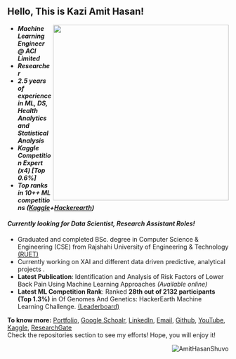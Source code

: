 ## Hello, This is Kazi Amit Hasan!

[<img align="right" width="400" src="https://github-readme-stats.vercel.app/api?username=AmitHasanShuvo&show_icons=true"/>](https://github.com/AmitHasanShuvo/)



- ***Machine Learning Engineer @ ACI Limited***
- ***Researcher***
- ***2.5 years of experience in ML, DS, Health Analytics and Statistical Analysis***
- ***Kaggle Competition Expert (x4) [Top 0.6%]***
- ***Top ranks in 10++ ML competitions ([Kaggle](https://www.kaggle.com/amithasanshuvo)+[Hackerearth](https://www.hackerearth.com/@kaziamit))***
#### *Currently looking for Data Scientist, Research Assistant Roles!*
- Graduated and completed BSc. degree in Computer Science & Engineering (CSE) from Rajshahi University of Engineering & Technology [(RUET)](https://www.ruet.ac.bd/)
- Currently working on XAI and different data driven predictive, analytical projects .
- **Latest Publication**: Identification and Analysis of Risk Factors of Lower Back Pain Using Machine Learning Approaches *(Available online)*
- **Latest ML Competition Rank**: Ranked **28th out of 2132 participants (Top 1.3%)** in Of Genomes And Genetics: HackerEarth Machine Learning Challenge. [(Leaderboard)](https://www.hackerearth.com/challenges/competitive/hackerearth-machine-learning-challenge-genetic-testing/leaderboard/predict-the-genetic-disorders-9-76826a5e/)


**To know more:**  [Portfolio](https://amithasanshuvo.github.io/), [Google Schoalr](https://scholar.google.com/citations?user=t9ko5DMAAAAJ&hl=en), [LinkedIn](https://www.linkedin.com/in/kazi-amit-hasan/), [Email](mailto:kaziamithasan89@gmail.com), [Github](https://github.com/AmitHasanShuvo), [YouTube](https://www.youtube.com/channel/UCES_2FWYQbgyikzxCQ_oOVQ?view_as=subscriber), [Kaggle](https://www.kaggle.com/amithasanshuvo), [ResearchGate](https://www.researchgate.net/profile/Kazi_Amit_Hasan)
<br/>
Check the repositories section to see my efforts! Hope, you will enjoy it!
<br/>
<p><img align='right' src="https://komarev.com/ghpvc/?username=AmitHasanShuvo" alt="AmitHasanShuvo" /> </p>
